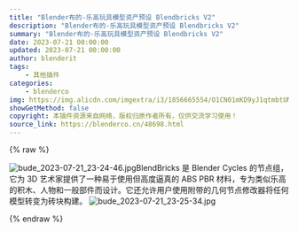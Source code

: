 ```yaml
---
title: "Blender布的-乐高玩具模型资产预设 Blendbricks V2"
description: "Blender布的-乐高玩具模型资产预设 Blendbricks V2"
summary: "Blender布的-乐高玩具模型资产预设 Blendbricks V2"
date: 2023-07-21 00:00:00
updated: 2023-07-21 00:00:00
author: blenderit
tags: 
    - 其他插件
categories:
    - blenderco
img: https://img.alicdn.com/imgextra/i3/1856665554/O1CN01mKD9yJ1qtmbtUMXUJ_!!1856665554.jpg
showGetMethod: false
copyright: 本插件资源来自网络，版权归原作者所有，仅供交流学习使用！
source_link: https://blenderco.cn/48698.html
---
```


{% raw %}
<p><img class="aligncenter" src="https://img.alicdn.com/imgextra/i3/1856665554/O1CN01mKD9yJ1qtmbtUMXUJ_!!1856665554.jpg" alt="bude_2023-07-21_23-24-46.jpg">BlendBricks 是 Blender Cycles 的节点组，它为 3D 艺术家提供了一种易于使用但高度逼真的 ABS PBR 材料，专为类似乐高的积木、人物和一般部件而设计。它还允许用户使用附带的几何节点修改器将任何模型转变为砖块构建。 <img src="https://img.alicdn.com/imgextra/i1/1856665554/O1CN01UUVOu11qtmbydLtRp_!!1856665554.jpg" alt="bude_2023-07-21_23-25-34.jpg"></p>
<div style="display: none">blenderco</div>
{% endraw %}
